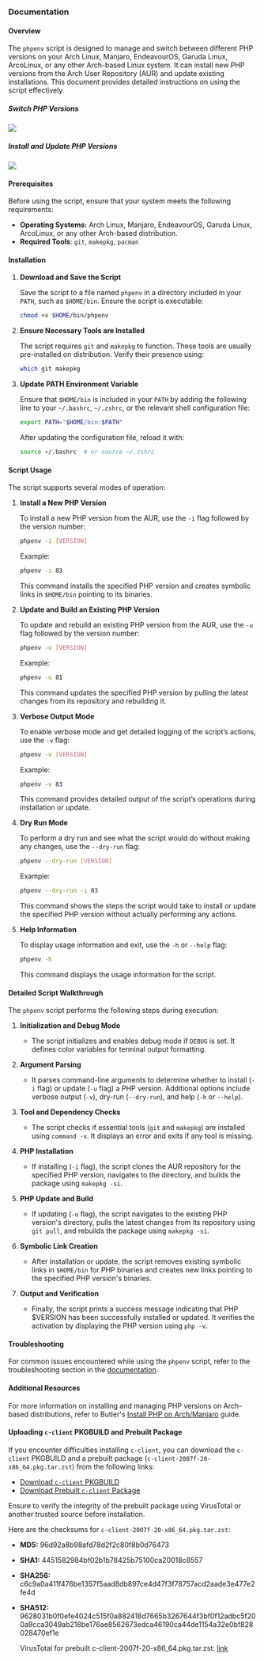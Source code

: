 ### Documentation

#### Overview

The `phpenv` script is designed to manage and switch between different PHP versions on your Arch Linux, Manjaro, EndeavourOS, Garuda Linux, ArcoLinux, or any other Arch-based Linux system. It can install new PHP versions from the Arch User Repository (AUR) and update existing installations. This document provides detailed instructions on using the script effectively.

##### Switch PHP Versions

![](assets/20240715_020724_Switch.png)

##### Install and Update PHP Versions

![](assets/20240715_020736_Install.png)

#### Prerequisites

Before using the script, ensure that your system meets the following requirements:

-   **Operating Systems:** Arch Linux, Manjaro, EndeavourOS, Garuda Linux, ArcoLinux, or any other Arch-based distribution.
-   **Required Tools**: `git`, `makepkg`, `pacman`

#### Installation

1. **Download and Save the Script**

    Save the script to a file named `phpenv` in a directory included in your `PATH`, such as `$HOME/bin`. Ensure the script is executable:

    ```bash
    chmod +x $HOME/bin/phpenv
    ```

2. **Ensure Necessary Tools are Installed**

    The script requires `git` and `makepkg` to function. These tools are usually pre-installed on distribution. Verify their presence using:

    ```bash
    which git makepkg
    ```

3. **Update PATH Environment Variable**

    Ensure that `$HOME/bin` is included in your `PATH` by adding the following line to your `~/.bashrc`, `~/.zshrc`, or the relevant shell configuration file:

    ```bash
    export PATH="$HOME/bin:$PATH"
    ```

    After updating the configuration file, reload it with:

    ```bash
    source ~/.bashrc  # or source ~/.zshrc
    ```

#### Script Usage

The script supports several modes of operation:

1. **Install a New PHP Version**

    To install a new PHP version from the AUR, use the `-i` flag followed by the version number:

    ```bash
    phpenv -i [VERSION]
    ```

    Example:

    ```bash
    phpenv -i 83
    ```

    This command installs the specified PHP version and creates symbolic links in `$HOME/bin` pointing to its binaries.

2. **Update and Build an Existing PHP Version**

    To update and rebuild an existing PHP version from the AUR, use the `-u` flag followed by the version number:

    ```bash
    phpenv -u [VERSION]
    ```

    Example:

    ```bash
    phpenv -u 81
    ```

    This command updates the specified PHP version by pulling the latest changes from its repository and rebuilding it.

3. **Verbose Output Mode**

    To enable verbose mode and get detailed logging of the script’s actions, use the `-v` flag:

    ```bash
    phpenv -v [VERSION]
    ```

    Example:

    ```bash
    phpenv -v 83
    ```

    This command provides detailed output of the script’s operations during installation or update.

4. **Dry Run Mode**

    To perform a dry run and see what the script would do without making any changes, use the `--dry-run` flag:

    ```bash
    phpenv --dry-run [VERSION]
    ```

    Example:

    ```bash
    phpenv --dry-run -i 83
    ```

    This command shows the steps the script would take to install or update the specified PHP version without actually performing any actions.

5. **Help Information**

    To display usage information and exit, use the `-h` or `--help` flag:

    ```bash
    phpenv -h
    ```

    This command displays the usage information for the script.

#### Detailed Script Walkthrough

The `phpenv` script performs the following steps during execution:

1. **Initialization and Debug Mode**

    - The script initializes and enables debug mode if `DEBUG` is set. It defines color variables for terminal output formatting.

2. **Argument Parsing**

    - It parses command-line arguments to determine whether to install (`-i` flag) or update (`-u` flag) a PHP version. Additional options include verbose output (`-v`), dry-run (`--dry-run`), and help (`-h` or `--help`).

3. **Tool and Dependency Checks**

    - The script checks if essential tools (`git` and `makepkg`) are installed using `command -v`. It displays an error and exits if any tool is missing.

4. **PHP Installation**

    - If installing (`-i` flag), the script clones the AUR repository for the specified PHP version, navigates to the directory, and builds the package using `makepkg -si`.

5. **PHP Update and Build**

    - If updating (`-u` flag), the script navigates to the existing PHP version's directory, pulls the latest changes from its repository using `git pull`, and rebuilds the package using `makepkg -si`.

6. **Symbolic Link Creation**

    - After installation or update, the script removes existing symbolic links in `$HOME/bin` for PHP binaries and creates new links pointing to the specified PHP version's binaries.

7. **Output and Verification**

    - Finally, the script prints a success message indicating that PHP $VERSION has been successfully installed or updated. It verifies the activation by displaying the PHP version using `php -v`.

#### Troubleshooting

For common issues encountered while using the `phpenv` script, refer to the troubleshooting section in the [documentation](#troubleshooting).

#### Additional Resources

For more information on installing and managing PHP versions on Arch-based distributions, refer to Butler's [Install PHP on Arch/Manjaro](https://gist.github.com/michaelbutler/4a89bb23e2d30f1b0585b98d2b67cf55) guide.

#### Uploading `c-client` PKGBUILD and Prebuilt Package

If you encounter difficulties installing `c-client`, you can download the `c-client` PKGBUILD and a prebuilt package (`c-client-2007f-20-x86_64.pkg.tar.zst`) from the following links:

-   [Download `c-client` PKGBUILD](https://github.com/Its-Satyajit/phpenv/blob/main/c-client/PKGBUILD)
-   [Download Prebuilt `c-client` Package](https://github.com/Its-Satyajit/phpenv/blob/main/c-client/c-client-2007f-20-x86_64.pkg.tar.zst)

Ensure to verify the integrity of the prebuilt package using VirusTotal or another trusted source before installation.

Here are the checksums for `c-client-2007f-20-x86_64.pkg.tar.zst`:

-   **MD5:** 96d92a8b98afd78d2f2c80f8b0d76473
-   **SHA1:** 4451582984bf02b1b78425b75100ca20018c8557
-   **SHA256:** c6c9a0a411f476be1357f5aad8db897ce4d47f3f78757acd2aade3e477e2fe4d
-   **SHA512:** 9628031b0f0efe4024c515f0a882418d7665b3267644f3bf0f12adbc5f200a9cca3049ab218be176ae8562673edca46190ca44de1154a32e0bf828028470ef1e

    VirusTotal for prebuilt c-client-2007f-20-x86_64.pkg.tar.zst: [link](https://www.virustotal.com/gui/file/c6c9a0a411f476be1357f5aad8db897ce4d47f3f78757acd2aade3e477e2fe4d?nocache=1)

